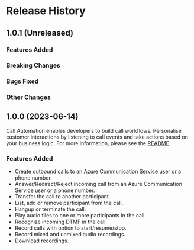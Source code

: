 # Release History

## 1.0.1 (Unreleased)

### Features Added

### Breaking Changes

### Bugs Fixed

### Other Changes

## 1.0.0 (2023-06-14)
Call Automation enables developers to build call workflows. Personalise customer interactions by listening to call events and take actions based on your business logic. For more information, please see the [README][read_me]. 

### Features Added 
- Create outbound calls to an Azure Communication Service user or a phone number. 
- Answer/Redirect/Reject incoming call from an Azure Communication Service user or a phone number. 
- Transfer the call to another participant. 
- List, add or remove participant from the call. 
- Hangup or terminate the call. 
- Play audio files to one or more participants in the call. 
- Recognize incoming DTMF in the call. 
- Record calls with option to start/resume/stop. 
- Record mixed and unmixed audio recordings. 
- Download recordings. 

<!-- LINKS --> 
[read_me]: https://github.com/Azure/azure-sdk-for-net/blob/main/sdk/communication/Azure.Communication.CallAutomation/README.md 
[Overview]: https://learn.microsoft.com/azure/communication-services/concepts/voice-video-calling/call-automation 
[Demo Video]: https://ignite.microsoft.com/sessions/14a36f87-d1a2-4882-92a7-70f2c16a306a 
[Incoming Call Concept]: https://learn.microsoft.com/azure/communication-services/concepts/voice-video-calling/incoming-call-notification 
[Build a customer interaction workflow using Call Automation]: https://learn.microsoft.com/azure/communication-services/quickstarts/voice-video-calling/callflows-for-customer-interactions 
